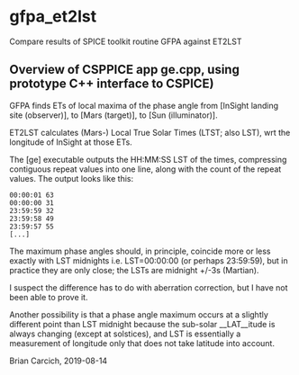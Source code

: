 # gfpa_et2lst
Compare results of SPICE toolkit routine GFPA against ET2LST 

## Overview of CSPPICE app ge.cpp, using prototype C++ interface to CSPICE)

GFPA finds ETs of local maxima of the phase angle from [InSight landing site (observer)], to [Mars (target)], to [Sun (illuminator)].

ET2LST calculates (Mars-) Local True Solar Times (LTST; also LST), wrt the longitude of InSight at those ETs.

The [ge] executable outputs the HH:MM:SS LST of the times, compressing contiguous repeat values into one line, along with the count of the repeat values.  The output looks like this:

    00:00:01 63
    00:00:00 31
    23:59:59 32
    23:59:58 49
    23:59:57 55
    [...]

The maximum phase angles should, in principle, coincide more or less exactly with LST midnights i.e. LST=00:00:00 (or perhaps 23:59:59), but in practice they are only close; the LSTs are midnight +/-3s (Martian).

I suspect the difference has to do with aberration correction, but I have not been able to prove it.

Another possibility is that a phase angle maximum occurs at a slightly different point than LST midnight because the sub-solar __LAT__itude is always changing (except at solstices), and LST is essentially a measurement of longitude only that does not take latitude into account.

Brian Carcich, 2019-08-14
